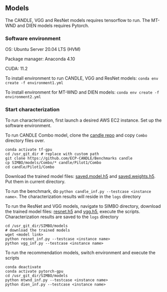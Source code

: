 ## Models

The CANDLE, VGG and ResNet models requires tensorflow to run. The MT-WND and DIEN models requires Pytorch.

### Software environment

OS: Ubuntu Server 20.04 LTS (HVM)

Package manager: Anaconda 4.10

CUDA: 11.2 

To install environment to run CANDLE, VGG and ResNet models:
```conda env create -f environment1.yml```

To install environment for MT-WND and DIEN models:
```conda env create -f environment2.yml```

### Start characterization

To run characterization, first launch a desired AWS EC2 instance. Set up the software environment.

To run CANDLE Combo model, clone the [candle repo](https://github.com/ECP-CANDLE/Benchmarks) and copy ```Combo``` directory files over.

```shell
conda activate tf-gpu
cd /usr_git_dir # replace with custom path
git clone https://github.com/ECP-CANDLE/Benchmarks candle
cp SIMBO/models/Combo/* candle/Pilot1/Combo
cd candle/Pilot1/Combo
```
Download the trained model files: [saved.model.h5](http://ftp.mcs.anl.gov/pub/candle/public/benchmarks/Pilot1/combo/saved.model.h5) and [saved.weights.h5](http://ftp.mcs.anl.gov/pub/candle/public/benchmarks/Pilot1/combo/saved.weights.h5). Put them in current directory.

To run the benchmark, do ```python candle_inf.py --testcase <instance name>```. The characterization results will reside in the ```logs``` directory

To run the ResNet and VGG models, navigate to SIMBO directory, download the trained model files: [resnet.h5](https://drive.google.com/file/d/1aCpICrCKuU7QFIG73jLXWwtTfWIVAFWL/view?usp=sharing) and [vgg.h5](https://drive.google.com/file/d/17F_GGAnKU23M5I4VEZUtU2TmPIqjp34E/view?usp=sharing), execute the scripts. Characterization results are saved to the ```logs``` directory

```shell
cd /usr_git_dir/SIMBO/models
# download the trained models
wget <model link>
python resnet_inf.py --testcase <instance name>
python vgg_inf.py --testcase <instance name>
```

To run the recommendation models, switch environment and execute the scripts
``` shell
conda deactivate
conda activate pytorch-gpu
cd /usr_git_dir/SIMBO/models
python mtwnd_inf.py --testcase <instance name>
python dien_inf.py --testcase <instance name>
```
